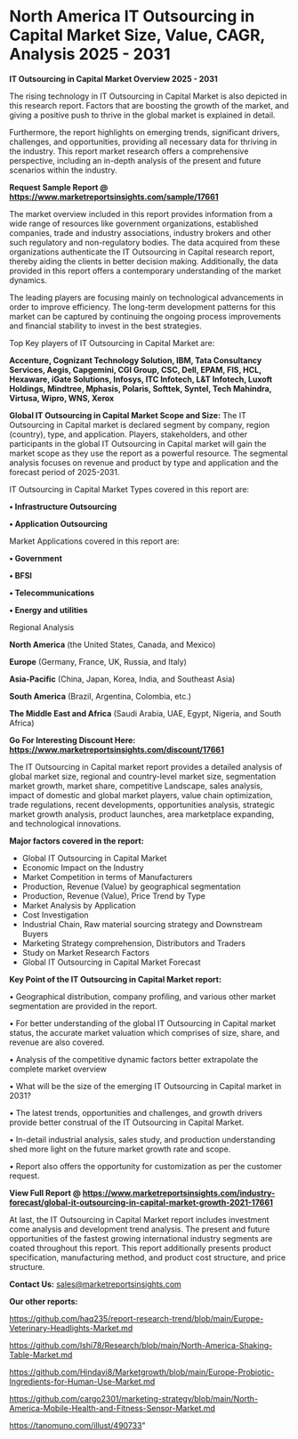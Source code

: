 # North America IT Outsourcing in Capital Market Size, Value, CAGR, Analysis 2025 - 2031

<Strong> IT Outsourcing in Capital Market Overview 2025 - 2031</strong>

The rising technology in IT Outsourcing in Capital Market is also depicted in this research report. Factors that are boosting the growth of the market, and giving a positive push to thrive in the global market is explained in detail.

Furthermore, the report highlights on emerging trends, significant drivers, challenges, and opportunities, providing all necessary data for thriving in the industry. This report market research offers a comprehensive perspective, including an in-depth analysis of the present and future scenarios within the industry.

<strong>Request Sample Report @ <a href=https://www.marketreportsinsights.com/sample/17661>https://www.marketreportsinsights.com/sample/17661</a></strong>

The market overview included in this report provides information from a wide range of resources like government organizations, established companies, trade and industry associations, industry brokers and other such regulatory and non-regulatory bodies. The data acquired from these organizations authenticate the IT Outsourcing in Capital research report, thereby aiding the clients in better decision making. Additionally, the data provided in this report offers a contemporary understanding of the market dynamics.

The leading players are focusing mainly on technological advancements in order to improve efficiency. The long-term development patterns for this market can be captured by continuing the ongoing process improvements and financial stability to invest in the best strategies.

Top Key players of IT Outsourcing in Capital Market are:

<strong>Accenture, Cognizant Technology Solution, IBM, Tata Consultancy Services, Aegis, Capgemini, CGI Group, CSC, Dell, EPAM, FIS, HCL, Hexaware, iGate Solutions, Infosys, ITC Infotech, L&T Infotech, Luxoft Holdings, Mindtree, Mphasis, Polaris, Softtek, Syntel, Tech Mahindra, Virtusa, Wipro, WNS, Xerox</strong>

<strong><b>Global IT Outsourcing in Capital Market Scope and Size:</b></strong>
The IT Outsourcing in Capital market is declared segment by company, region (country), type, and application. Players, stakeholders, and other participants in the global IT Outsourcing in Capital market will gain the market scope as they use the report as a powerful resource. The segmental analysis focuses on revenue and product by type and application and the forecast period of 2025-2031.

IT Outsourcing in Capital Market Types covered in this report are:

<strong>• Infrastructure Outsourcing

• Application Outsourcing</strong>

Market Applications covered in this report are:

<strong>• Government

• BFSI

• Telecommunications

• Energy and utilities</strong> 

Regional Analysis

<strong>North America</strong> (the United States, Canada, and Mexico)

<strong>Europe</strong> (Germany, France, UK, Russia, and Italy)

<strong>Asia-Pacific</strong> (China, Japan, Korea, India, and Southeast Asia)

<strong>South America</strong> (Brazil, Argentina, Colombia, etc.)

<strong>The Middle East and Africa</strong> (Saudi Arabia, UAE, Egypt, Nigeria, and South Africa)

<strong>Go For Interesting Discount Here: <a href=https://www.marketreportsinsights.com/discount/17661>https://www.marketreportsinsights.com/discount/17661</a></strong>

The IT Outsourcing in Capital market report provides a detailed analysis of global market size, regional and country-level market size, segmentation market growth, market share, competitive Landscape, sales analysis, impact of domestic and global market players, value chain optimization, trade regulations, recent developments, opportunities analysis, strategic market growth analysis, product launches, area marketplace expanding, and technological innovations.

<strong><b>Major factors covered in the report:</b></strong>
<ul>
  <li>Global IT Outsourcing in Capital Market </li>
  <li>Economic Impact on the Industry</li>
  <li>Market Competition in terms of Manufacturers</li>
  <li>Production, Revenue (Value) by geographical segmentation</li>
  <li>Production, Revenue (Value), Price Trend by Type</li>
  <li>Market Analysis by Application</li>
  <li>Cost Investigation</li>
  <li>Industrial Chain, Raw material sourcing strategy and Downstream Buyers</li>
  <li>Marketing Strategy comprehension, Distributors and Traders</li>
  <li>Study on Market Research Factors</li>
  <li>Global IT Outsourcing in Capital Market Forecast</li>
</ul>

<strong><b>Key Point of the IT Outsourcing in Capital Market report:</b></strong>

• Geographical distribution, company profiling, and various other market segmentation are provided in the report.

• For better understanding of the global IT Outsourcing in Capital market status, the accurate market valuation which comprises of size, share, and revenue are also covered.

• Analysis of the competitive dynamic factors better extrapolate the complete market overview

• What will be the size of the emerging IT Outsourcing in Capital market in 2031?

• The latest trends, opportunities and challenges, and growth drivers provide better construal of the IT Outsourcing in Capital Market.

• In-detail industrial analysis, sales study, and production understanding shed more light on the future market growth rate and scope.

• Report also offers the opportunity for customization as per the customer request.

<strong><b>View Full Report @ <a href=https://www.marketreportsinsights.com/industry-forecast/global-it-outsourcing-in-capital-market-growth-2021-17661>https://www.marketreportsinsights.com/industry-forecast/global-it-outsourcing-in-capital-market-growth-2021-17661</a></b></strong>


At last, the IT Outsourcing in Capital Market report includes investment come analysis and development trend analysis. The present and future opportunities of the fastest growing international industry segments are coated throughout this report. This report additionally presents product specification, manufacturing method, and product cost structure, and price structure.

<strong>Contact Us:</strong>
sales@marketreportsinsights.com

<strong>Our other reports:</strong>

<a href=https://github.com/haq235/report-research-trend/blob/main/Europe-Veterinary-Headlights-Market.md>https://github.com/haq235/report-research-trend/blob/main/Europe-Veterinary-Headlights-Market.md</a>

<a href=https://github.com/Ishi78/Research/blob/main/North-America-Shaking-Table-Market.md>https://github.com/Ishi78/Research/blob/main/North-America-Shaking-Table-Market.md</a>

<a href=https://github.com/Hindavi8/Marketgrowth/blob/main/Europe-Probiotic-Ingredients-for-Human-Use-Market.md>https://github.com/Hindavi8/Marketgrowth/blob/main/Europe-Probiotic-Ingredients-for-Human-Use-Market.md</a>

<a href=https://github.com/cargo2301/marketing-strategy/blob/main/North-America-Mobile-Health-and-Fitness-Sensor-Market.md>https://github.com/cargo2301/marketing-strategy/blob/main/North-America-Mobile-Health-and-Fitness-Sensor-Market.md</a>

<a href=https://tanomuno.com/illust/490733>https://tanomuno.com/illust/490733</a>"
